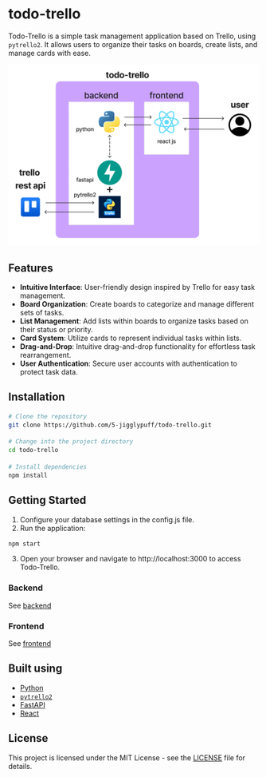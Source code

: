 # todo-trello
Todo-Trello is a simple task management application based on Trello, using `pytrello2`. It allows users to organize their tasks on boards, create lists, and manage cards with ease.

![](./assets/todo-trello.png)

## Features
- **Intuitive Interface**: User-friendly design inspired by Trello for easy task management.
- **Board Organization**: Create boards to categorize and manage different sets of tasks.
- **List Management**: Add lists within boards to organize tasks based on their status or priority.
- **Card System**: Utilize cards to represent individual tasks within lists.
- **Drag-and-Drop**: Intuitive drag-and-drop functionality for effortless task rearrangement.
- **User Authentication**: Secure user accounts with authentication to protect task data.

## Installation

```bash
# Clone the repository
git clone https://github.com/5-jigglypuff/todo-trello.git

# Change into the project directory
cd todo-trello

# Install dependencies
npm install
```

## Getting Started

1. Configure your database settings in the config.js file.
2. Run the application:
```bash
npm start
```
3. Open your browser and navigate to http://localhost:3000 to access Todo-Trello.

### Backend

See [backend](./backend)

### Frontend

See [frontend](./frontend)

## Built using

- [Python](https://www.python.org)
- [`pytrello2`](https://pypi.org/project/pytrello2)
- [FastAPI](https://fastapi.tiangolo.com)
- [React](https://reactjs.org)

## License

This project is licensed under the MIT License - see the [LICENSE](./LICENSE) file for details.